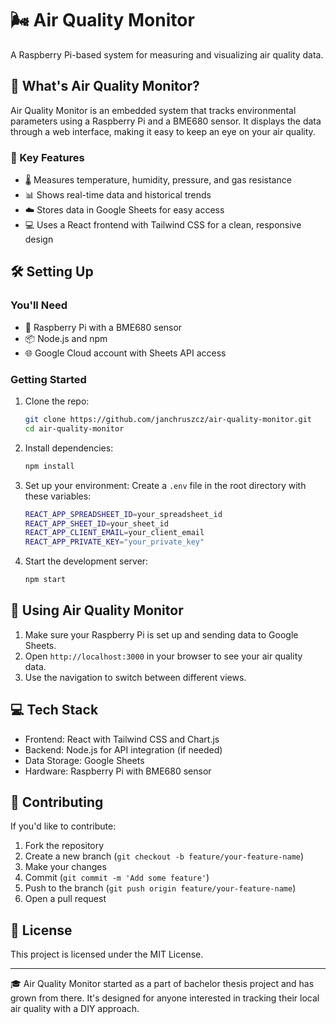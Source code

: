 # 🌬️ Air Quality Monitor

A Raspberry Pi-based system for measuring and visualizing air quality data.

## 🤔 What's Air Quality Monitor?

Air Quality Monitor is an embedded system that tracks environmental parameters using a Raspberry Pi and a BME680 sensor. It displays the data through a web interface, making it easy to keep an eye on your air quality.

### 🌟 Key Features

- 🌡️ Measures temperature, humidity, pressure, and gas resistance
- 📊 Shows real-time data and historical trends
- ☁️ Stores data in Google Sheets for easy access
- 💻 Uses a React frontend with Tailwind CSS for a clean, responsive design

## 🛠️ Setting Up

### You'll Need

- 🍓 Raspberry Pi with a BME680 sensor
- 📦 Node.js and npm
- 🌐 Google Cloud account with Sheets API access

### Getting Started

1. Clone the repo:
   ```bash
   git clone https://github.com/janchruszcz/air-quality-monitor.git
   cd air-quality-monitor

2. Install dependencies:
   ```bash
   npm install
3. Set up your environment:
Create a `.env` file in the root directory with these variables:
   ```bash
   REACT_APP_SPREADSHEET_ID=your_spreadsheet_id
   REACT_APP_SHEET_ID=your_sheet_id
   REACT_APP_CLIENT_EMAIL=your_client_email
   REACT_APP_PRIVATE_KEY="your_private_key"
4. Start the development server:
   ```bash
   npm start

## 🚀 Using Air Quality Monitor

1. Make sure your Raspberry Pi is set up and sending data to Google Sheets.
2. Open `http://localhost:3000` in your browser to see your air quality data.
3. Use the navigation to switch between different views.

## 💻 Tech Stack

- Frontend: React with Tailwind CSS and Chart.js
- Backend: Node.js for API integration (if needed)
- Data Storage: Google Sheets
- Hardware: Raspberry Pi with BME680 sensor

## 🤝 Contributing

If you'd like to contribute:

1. Fork the repository
2. Create a new branch (`git checkout -b feature/your-feature-name`)
3. Make your changes
4. Commit (`git commit -m 'Add some feature'`)
5. Push to the branch (`git push origin feature/your-feature-name`)
6. Open a pull request

## 📄 License

This project is licensed under the MIT License.

---

🎓 Air Quality Monitor started as a part of bachelor thesis project and has grown from there. It's designed for anyone interested in tracking their local air quality with a DIY approach.
